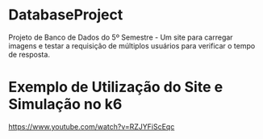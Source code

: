 # DatabaseProject
Projeto de Banco de Dados do 5º Semestre - Um site para carregar imagens e testar a requisição de múltiplos usuários para verificar o tempo de resposta. 

# Exemplo de Utilização do Site e Simulação no k6
https://www.youtube.com/watch?v=RZJYFiScEqc
